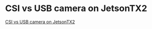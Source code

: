 # CSI vs USB camera on JetsonTX2
[CSI vs USB camera on JetsonTX2](https://aiwithcloud.com/2022/09/19/csi_vs_usb_camera_on_jetsontx2/)